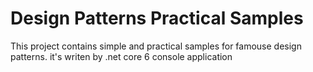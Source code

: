 # Design Patterns Practical Samples
This project contains simple and practical samples for famouse design patterns. it's writen by .net core 6 console application
